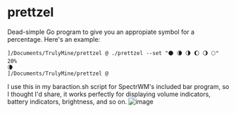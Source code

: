 # prettzel
Dead-simple Go program to give you an appropiate symbol for a percentage.
Here's an example:
```
]/Documents/TrulyMine/prettzel @ ./prettzel --set "🌑 🌘 🌗 🌔 🌖 🌕" 20%
🌘
]/Documents/TrulyMine/prettzel @
```
I use this in my baraction.sh script for SpectrWM's included bar program, so I thought I'd share, it works perfectly for displaying volume indicators, battery indicators, brightness, and so on.
![image](https://github.com/user-attachments/assets/14966e79-48dd-4d5b-a356-2e893aa8475a)
